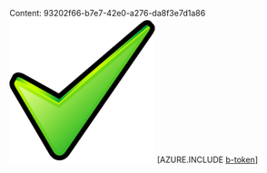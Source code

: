 Content: 93202f66-b7e7-42e0-a276-da8f3e7d1a86![image](55178860-a69c-42db-bea3-b879bac82ba9.png)
[AZURE.INCLUDE [b-token](f393fa80-3123-46b6-8eef-f7841cbe6b78.md)]
